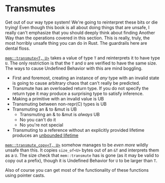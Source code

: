 # Transmutes

Get out of our way type system! We're going to reinterpret these bits or die
trying! Even though this book is all about doing things that are unsafe, I
really can't emphasize that you should deeply think about finding Another Way
than the operations covered in this section. This is really, truly, the most
horribly unsafe thing you can do in Rust. The guardrails here are dental floss.

[`mem::transmute<T, U>`][transmute] takes a value of type `T` and reinterprets
it to have type `U`. The only restriction is that the `T` and `U` are verified
to have the same size. The ways to cause Undefined Behavior with this are mind
boggling.

* First and foremost, creating an instance of *any* type with an invalid state
  is going to cause arbitrary chaos that can't really be predicted.
* Transmute has an overloaded return type. If you do not specify the return type
  it may produce a surprising type to satisfy inference.
* Making a primitive with an invalid value is UB
* Transmuting between non-repr(C) types is UB
* Transmuting an & to &mut is UB
    * Transmuting an & to &mut is *always* UB
    * No you can't do it
    * No you're not special
* Transmuting to a reference without an explicitly provided lifetime
  produces an [unbounded lifetime]

[`mem::transmute_copy<T, U>`][transmute_copy] somehow manages to be *even more*
wildly unsafe than this. It copies `size_of<U>` bytes out of an `&T` and
interprets them as a `U`.  The size check that `mem::transmute` has is gone (as
it may be valid to copy out a prefix), though it is Undefined Behavior for `U`
to be larger than `T`.

Also of course you can get most of the functionality of these functions using
pointer casts.


[unbounded lifetime]: unbounded-lifetimes.html
[transmute]: ../std/mem/fn.transmute.html
[transmute_copy]: ../std/mem/fn.transmute_copy.html

